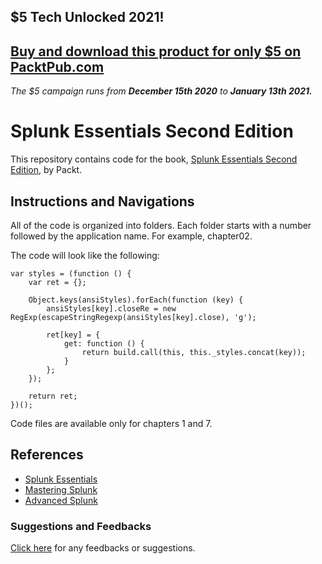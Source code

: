 ## $5 Tech Unlocked 2021!
[Buy and download this product for only $5 on PacktPub.com](https://www.packtpub.com/)
-----
*The $5 campaign         runs from __December 15th 2020__ to __January 13th 2021.__*

# Splunk Essentials Second Edition

This repository contains code for the book, [Splunk Essentials Second Edition](https://www.packtpub.com/big-data-and-business-intelligence/splunk-essentials-second-edition?utm_source=GitHub&utm_medium=repository&utm_campaign=9781785889462), by Packt.

## Instructions and Navigations

All of the code is organized into folders. Each folder starts with a number followed by the application name. For example, chapter02.

The code will look like the following:
```
var styles = (function () {
	var ret = {};

	Object.keys(ansiStyles).forEach(function (key) {
		ansiStyles[key].closeRe = new RegExp(escapeStringRegexp(ansiStyles[key].close), 'g');

		ret[key] = {
			get: function () {
				return build.call(this, this._styles.concat(key));
			}
		};
	});

	return ret;
})();
```
Code files are available only for chapters 1 and 7.

## References

* [Splunk Essentials](https://www.packtpub.com/big-data-and-business-intelligence/splunk-essentials?utm_source=GitHub&utm_medium=repository&utm_campaign=9781784398385)
* [Mastering Splunk](https://www.packtpub.com/big-data-and-business-intelligence/mastering-splunk?utm_source=GitHub&utm_medium=repository&utm_campaign=9781782173830)
* [Advanced Splunk](https://www.packtpub.com/big-data-and-business-intelligence/advanced-splunk?utm_source=GitHub&utm_medium=repository&utm_campaign=9781785884351)

### Suggestions and Feedbacks

[Click here](https://docs.google.com/forms/d/e/1FAIpQLSe5qwunkGf6PUvzPirPDtuy1Du5Rlzew23UBp2S-P3wB-GcwQ/viewform) for any feedbacks or suggestions.

